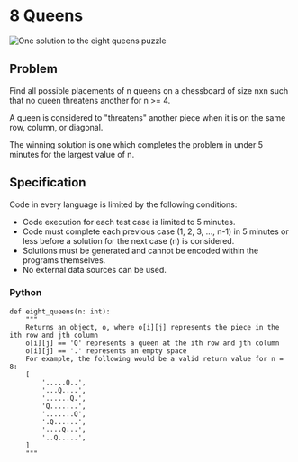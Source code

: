 # 8 Queens

![One solution to the eight queens puzzle](https://helloacm.com/wp-images/acm/2012/queen.png)

## Problem

Find all possible placements of n queens on a chessboard of size nxn such that no queen threatens another for n >= 4.

A queen is considered to "threatens" another piece when it is on the same row, column, or diagonal.

The winning solution is one which completes the problem in under 5 minutes for the largest value of n.

## Specification

Code in every language is limited by the following conditions:
  * Code execution for each test case is limited to 5 minutes.
  * Code must complete each previous case (1, 2, 3, ..., n-1) in 5 minutes or less before a solution for the next case
  (n) is considered.
  * Solutions must be generated and cannot be encoded within the programs themselves.
  * No external data sources can be used.

### Python
```
def eight_queens(n: int):
    """
    Returns an object, o, where o[i][j] represents the piece in the ith row and jth column
    o[i][j] == 'Q' represents a queen at the ith row and jth column
    o[i][j] == '.' represents an empty space
    For example, the following would be a valid return value for n = 8:
    [
        '.....Q..',
        '...Q....',
        '......Q.',
        'Q.......',
        '.......Q',
        '.Q......',
        '....Q...',
        '..Q.....',
    ]
    """
```

